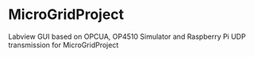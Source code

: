 # MicroGridProject
Labview GUI based on OPCUA, OP4510 Simulator and Raspberry Pi UDP transmission for MicroGridProject
